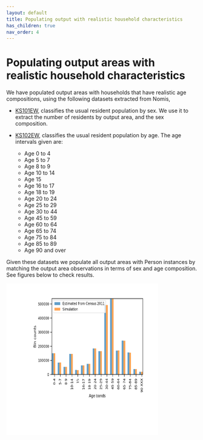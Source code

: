 ```yaml
---
layout: default
title: Populating output with realistic household characteristics
has_children: true
nav_order: 4
---
```


Populating output areas with realistic household characteristics
========
We have populated output areas with households that have realistic age compositions, using the following datasets extracted from Nomis,
- [KS101EW](https://www.nomisweb.co.uk/census/2011/ks101ew), classifies the usual resident population by sex. We use it to extract the number of residents by output area, and the sex composition.
- [KS102EW](https://www.nomisweb.co.uk/census/2011/ks102ew), classifies the usual resident population by age. The age intervals given are:


    + Age 0 to 4
    - Age 5 to 7
    - Age 8 to 9
    - Age 10 to 14
    - Age 15
    - Age 16 to 17
    - Age 18 to 19
    - Age 20 to 24
    - Age 25 to 29
    - Age 30 to 44
    - Age 45 to 59
    - Age 60 to 64
    - Age 65 to 74
    - Age 75 to 84
    - Age 85 to 89
    - Age 90 and over

Given these datasets we populate all output areas with Person instances by matching the output area observations in terms of sex and age composition. See figures below to check results.

<img src="images/ages_oa.png" alt="Kitten"
	title="Total number of residents in given age range" width="400" height="400" align="middle" />


